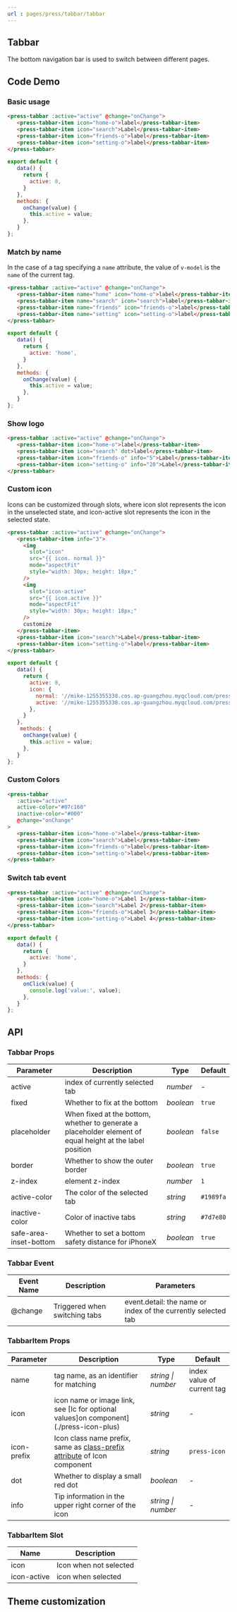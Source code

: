 ```yaml
---
url : pages/press/tabbar/tabbar
---
```


## Tabbar 

The bottom navigation bar is used to switch between different pages.



## Code Demo

### Basic usage

```html
<press-tabbar :active="active" @change="onChange">
   <press-tabbar-item icon="home-o">label</press-tabbar-item>
   <press-tabbar-item icon="search">Label</press-tabbar-item>
   <press-tabbar-item icon="friends-o">label</press-tabbar-item>
   <press-tabbar-item icon="setting-o">label</press-tabbar-item>
</press-tabbar>
```

```javascript
export default {
   data() {
     return {
       active: 0,
     }
   },
   methods: {
     onChange(value) {
       this.active = value;
     },
   }
};
```

### Match by name

In the case of a tag specifying a `name` attribute, the value of `v-model` is the `name` of the current tag.

```html
<press-tabbar :active="active" @change="onChange">
   <press-tabbar-item name="home" icon="home-o">label</press-tabbar-item>
   <press-tabbar-item name="search" icon="search">label</press-tabbar-item>
   <press-tabbar-item name="friends" icon="friends-o">label</press-tabbar-item>
   <press-tabbar-item name="setting" icon="setting-o">label</press-tabbar-item>
</press-tabbar>
```

```javascript
export default {
   data() {
     return {
       active: 'home',
     }
   },
   methods: {
     onChange(value) {
       this.active = value;
     },
   }
};
```

### Show logo

```html
<press-tabbar :active="active" @change="onChange">
   <press-tabbar-item icon="home-o">label</press-tabbar-item>
   <press-tabbar-item icon="search" dot>label</press-tabbar-item>
   <press-tabbar-item icon="friends-o" info="5">Label</press-tabbar-item>
   <press-tabbar-item icon="setting-o" info="20">Label</press-tabbar-item>
</press-tabbar>
```

### Custom icon

Icons can be customized through slots, where icon slot represents the icon in the unselected state, and icon-active slot represents the icon in the selected state.

```html
<press-tabbar :active="active" @change="onChange">
   <press-tabbar-item info="3">
     <img
       slot="icon"
       src="{{ icon. normal }}"
       mode="aspectFit"
       style="width: 30px; height: 18px;"
     />
     <img
       slot="icon-active"
       src="{{ icon.active }}"
       mode="aspectFit"
       style="width: 30px; height: 18px;"
     />
     customize
   </press-tabbar-item>
   <press-tabbar-item icon="search">Label</press-tabbar-item>
   <press-tabbar-item icon="setting-o">label</press-tabbar-item>
</press-tabbar>
```

```javascript
export default {
   data() {
     return {
       active: 0,
       icon: {
         normal: '//mike-1255355338.cos.ap-guangzhou.myqcloud.com/press%2Fimg%2Fuser-inactive.png',
         active: '//mike-1255355338.cos.ap-guangzhou.myqcloud.com/press%2Fimg%2Fuser-active.png',
       },
     }
   },
    methods: {
     onChange(value) {
       this.active = value;
     },
   }
};
```

### Custom Colors

```html
<press-tabbar
   :active="active"
   active-color="#07c160"
   inactive-color="#000"
   @change="onChange"
>
   <press-tabbar-item icon="home-o">label</press-tabbar-item>
   <press-tabbar-item icon="search">Label</press-tabbar-item>
   <press-tabbar-item icon="friends-o">label</press-tabbar-item>
   <press-tabbar-item icon="setting-o">label</press-tabbar-item>
</press-tabbar>
```


### Switch tab event

```html
<press-tabbar :active="active" @change="onChange">
   <press-tabbar-item icon="home-o">Label 1</press-tabbar-item>
   <press-tabbar-item icon="search">Label 2</press-tabbar-item>
   <press-tabbar-item icon="friends-o">Label 3</press-tabbar-item>
   <press-tabbar-item icon="setting-o">Label 4</press-tabbar-item>
</press-tabbar>
```

```javascript
export default {
   data() {
     return {
       active: 'home',
     }
   },
   methods: {
     onClick(value) {
       console.log('value:', value);
     },
   }
};
```


## API

### Tabbar Props

| Parameter              | Description                                                                                               | Type      | Default   |
| ---------------------- | --------------------------------------------------------------------------------------------------------- | --------- | --------- |
| active                 | index of currently selected tab                                                                           | _number_  | -         |
| fixed                  | Whether to fix at the bottom                                                                              | _boolean_ | `true`    |
| placeholder            | When fixed at the bottom, whether to generate a placeholder element of equal height at the label position | _boolean_ | `false`   |
| border                 | Whether to show the outer border                                                                          | _boolean_ | `true`    |
| z-index                | element z-index                                                                                           | _number_  | `1`       |
| active-color           | The color of the selected tab                                                                             | _string_  | `#1989fa` |
| inactive-color         | Color of inactive tabs                                                                                    | _string_  | `#7d7e80` |
| safe-area-inset-bottom | Whether to set a bottom safety distance for iPhoneX                                                       | _boolean_ | `true`    |

### Tabbar Event

| Event Name | Description                   | Parameters                                                    |
| ---------- | ----------------------------- | ------------------------------------------------------------- |
| @change    | Triggered when switching tabs | event.detail: the name or index of the currently selected tab |

### TabbarItem Props

| Parameter   | Description                                                                                         | Type               | Default                    |
| ----------- | --------------------------------------------------------------------------------------------------- | ------------------ | -------------------------- |
| name        | tag name, as an identifier for matching                                                             | _string \| number_ | index value of current tag |
| icon        | icon name or image link, see [Ic for optional values]on component](./press-icon-plus)               | _string_           | -                          |
| icon-prefix | Icon class name prefix, same as [class-prefix attribute](./press-icon-plus#props) of Icon component | _string_           | `press-icon`               |
| dot         | Whether to display a small red dot                                                                  | _boolean_          | -                          |
| info        | Tip information in the upper right corner of the icon                                               | _string \| number_ | -                          |

### TabbarItem Slot

| Name        | Description            |
| ----------- | ---------------------- |
| icon        | Icon when not selected |
| icon-active | icon when selected     |

## Theme customization

<theme-config />